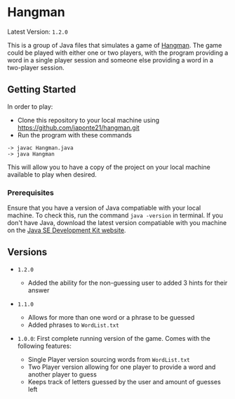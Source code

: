 # Hangman
Latest Version: ```1.2.0```

This is a group of Java files that simulates a game of [Hangman](https://en.wikipedia.org/wiki/Hangman_(game)). The game could be played with either one or two players, with the program providing a word in a single player session and someone else providing a word in a two-player session.

## Getting Started

In order to play:
- Clone this repository to your local machine using https://github.com/japonte21/hangman.git
- Run the program with these commands
```
-> javac Hangman.java 
-> java Hangman
```

This will allow you to have a copy of the project on your local machine available to play when desired.

### Prerequisites

Ensure that you have a version of Java compatiable with your local machine. To check this, run the command ```java -version``` in terminal. If you don't have Java, download the latest version compatiable with you machine on the [Java SE Development Kit website](https://www.oracle.com/technetwork/java/javase/downloads/jdk8-downloads-2133151.html).

## Versions
- ```1.2.0```
  - Added the ability for the non-guessing user to added 3 hints for their answer 

- ```1.1.0```
  - Allows for more than one word or a phrase to be guessed
  - Added phrases to ```WordList.txt```  

- ```1.0.0```: First complete running version of the game. Comes with the following features:
  - Single Player version sourcing words from ```WordList.txt``` 
  - Two Player version allowing for one player to provide a word and another player to guess
  - Keeps track of letters guessed by the user and amount of guesses left
